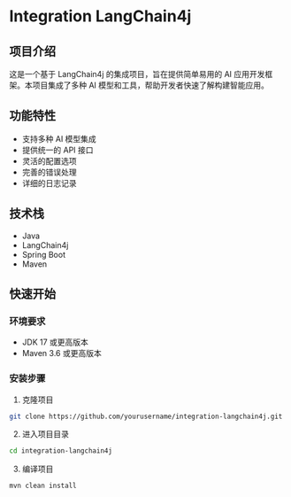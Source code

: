 # Integration LangChain4j

## 项目介绍
这是一个基于 LangChain4j 的集成项目，旨在提供简单易用的 AI 应用开发框架。本项目集成了多种 AI 模型和工具，帮助开发者快速了解构建智能应用。

## 功能特性
- 支持多种 AI 模型集成
- 提供统一的 API 接口
- 灵活的配置选项
- 完善的错误处理
- 详细的日志记录

## 技术栈
- Java
- LangChain4j
- Spring Boot
- Maven

## 快速开始

### 环境要求
- JDK 17 或更高版本
- Maven 3.6 或更高版本

### 安装步骤
1. 克隆项目
```bash
git clone https://github.com/yourusername/integration-langchain4j.git
```

2. 进入项目目录
```bash
cd integration-langchain4j
```

3. 编译项目
```bash
mvn clean install
```

